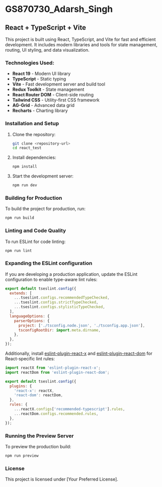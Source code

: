 # GS870730_Adarsh_Singh

## React + TypeScript + Vite

This project is built using React, TypeScript, and Vite for fast and efficient development. It includes modern libraries and tools for state management, routing, UI styling, and data visualization.

### Technologies Used:
- **React 19** - Modern UI library
- **TypeScript** - Static typing
- **Vite** - Fast development server and build tool
- **Redux Toolkit** - State management
- **React Router DOM** - Client-side routing
- **Tailwind CSS** - Utility-first CSS framework
- **AG-Grid** - Advanced data grid
- **Recharts** - Charting library

### Installation and Setup
1. Clone the repository:
   ```sh
   git clone <repository-url>
   cd react_test
   ```
2. Install dependencies:
   ```sh
   npm install
   ```
3. Start the development server:
   ```sh
   npm run dev
   ```

### Building for Production
To build the project for production, run:
```sh
npm run build
```

### Linting and Code Quality
To run ESLint for code linting:
```sh
npm run lint
```

### Expanding the ESLint configuration
If you are developing a production application, update the ESLint configuration to enable type-aware lint rules:
```js
export default tseslint.config({
  extends: [
    ...tseslint.configs.recommendedTypeChecked,
    ...tseslint.configs.strictTypeChecked,
    ...tseslint.configs.stylisticTypeChecked,
  ],
  languageOptions: {
    parserOptions: {
      project: ['./tsconfig.node.json', './tsconfig.app.json'],
      tsconfigRootDir: import.meta.dirname,
    },
  },
});
```

Additionally, install [eslint-plugin-react-x](https://github.com/Rel1cx/eslint-react/tree/main/packages/plugins/eslint-plugin-react-x) and [eslint-plugin-react-dom](https://github.com/Rel1cx/eslint-react/tree/main/packages/plugins/eslint-plugin-react-dom) for React-specific lint rules:

```js
import reactX from 'eslint-plugin-react-x';
import reactDom from 'eslint-plugin-react-dom';

export default tseslint.config({
  plugins: {
    'react-x': reactX,
    'react-dom': reactDom,
  },
  rules: {
    ...reactX.configs['recommended-typescript'].rules,
    ...reactDom.configs.recommended.rules,
  },
});
```

### Running the Preview Server
To preview the production build:
```sh
npm run preview
```

### License
This project is licensed under [Your Preferred License].

